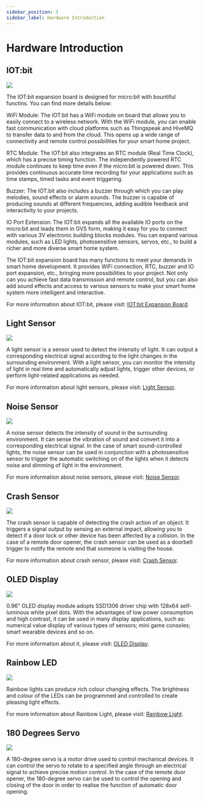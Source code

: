 ```yaml
---
sidebar_position: 3
sidebar_label: Hardware Introduction
---
```


# Hardware Introduction

## IOT:bit

![](./images/hardware-introduction-01.png)

The IOT:bit expansion board is designed for micro:bit with bountiful functins. You can find more details below:

WiFi Module:
The IOT:bit has a WiFi module on board that allows you to easily connect to a wireless network. With the WiFi module, you can enable fast communication with cloud platforms such as Thingspeak and HiveMQ to transfer data to and from the cloud. This opens up a wide range of connectivity and remote control possibilities for your smart home project.

RTC Module:
The IOT:bit also integrates an RTC module (Real Time Clock), which has a precise timing function. The independently powered RTC module continues to keep time even if the micro:bit is powered down. This provides continuous accurate time recording for your applications such as time stamps, timed tasks and event triggering.

Buzzer:
The IOT:bit also includes a buzzer through which you can play melodies, sound effects or alarm sounds. The buzzer is capable of producing sounds at different frequencies, adding audible feedback and interactivity to your projects.

IO Port Extension:
The IOT:bit expands all the available IO ports on the micro:bit and leads them in GVS form, making it easy for you to connect with various 3V electronic building blocks modules. You can expand various modules, such as LED lights, photosensitive sensors, servos, etc., to build a richer and more diverse smart home system.

The IOT:bit expansion board has many functions to meet your demands in smart home development. It provides WiFi connection, RTC, buzzer and IO port expansion, etc., bringing more possibilities to your project. Not only can you achieve fast data transmission and remote control, but you can also add sound effects and access to various sensors to make your smart home system more intelligent and interactive.

For more information about IOT:bit, please visit: [IOT:bit Expansion Board](http://wiki.elecfreaks.com/en/microbit/expansion-board/iot-bit/).

## Light Sensor

![](./images/hardware-introduction-02.png)

A light sensor is a sensor used to detect the intensity of light. It can output a corresponding electrical signal according to the light changes in the surrounding environment. With a light sensor, you can monitor the intensity of light in real time and automatically adjust lights, trigger other devices, or perform light-related applications as needed.

For more information about light sensors, please visit: [Light Sensor](https://wiki.elecfreaks.com/en/microbit/sensor/octopus-sensors/sensor/octopus_ef04092).

## Noise Sensor

![](./images/hardware-introduction-03.png)

A noise sensor detects the intensity of sound in the surrounding environment. It can sense the vibration of sound and convert it into a corresponding electrical signal. In the case of smart sound-controlled lights, the noise sensor can be used in conjunction with a photosensitive sensor to trigger the automatic switching on of the lights when it detects noise and dimming of light in the environment.

For more information about noise sensors, please visit: [Noise Sensor](https://wiki.elecfreaks.com/en/microbit/sensor/octopus-sensors/sensor/octopus_ef04081).

## Crash Sensor

![](./images/hardware-introduction-04.png)

The crash sensor is capable of detecting the crash action of an object. It triggers a signal output by sensing an external impact, allowing you to detect if a door lock or other device has been affected by a collision. In the case of a remote door opener, the crash sensor can be used as a doorbell trigger to notify the remote end that someone is visiting the house.

For more information about crash sensor, please visit: [Crash Sensor](https://wiki.elecfreaks.com/en/microbit/sensor/octopus-sensors/sensor/octopus_ef04013).

## OLED Display

![](./images/hardware-introduction-05.png)

0.96" OLED display module adopts SSD1306 driver chip with 128x64 self-luminous white pixel dots. With the advantages of low power consumption and high contrast, it can be used in many display applications, such as: numerical value display of various types of sensors; mini game consoles; smart wearable devices and so on.

For more information about it, please visit: [OLED Display](https://wiki.elecfreaks.com/en/microbit/sensor/octopus-sensors/output/octopus_ef03155).

## Rainbow LED

![](./images/hardware-introduction-06.png)

Rainbow lights can produce rich colour changing effects. The brightness and colour of the LEDs can be programmed and controlled to create pleasing light effects.

For more information about Rainbow Light, please visit: [Rainbow Light](https://wiki.elecfreaks.com/en/microbit/sensor/octopus-sensors/output/octopus_ef04091).

## 180 Degrees Servo

![](./images/hardware-introduction-07.png)

A 180-degree servo is a motor drive used to control mechanical devices. It can control the servo to rotate to a specified angle through an electrical signal to achieve precise motion control. In the case of the remote door opener, the 180-degree servo can be used to control the opening and closing of the door in order to realise the function of automatic door opening.
